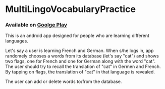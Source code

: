# MultiLingoVocabularyPractice

### **Available on [Goolge Play](https://play.google.com/store/apps/details?id=com.vvaezian.multilingovocabularypractice)**

This is an android app designed for people who are learning different languages. 

Let's say a user is learning French and German. When s/he logs in, app randomely chooses a words from its database (let's say "cat") and shows two flags, one for French and one for German along with the word "cat". The user should try to recall the translation of "cat" in Germen and French. By tapping on flags, the translation of "cat" in that language is revealed. 

The user can add or delete words to/from the database.
